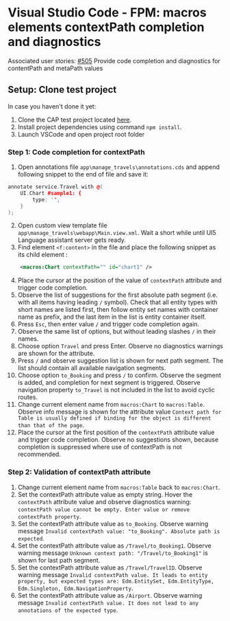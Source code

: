# Visual Studio Code - FPM: macros elements contextPath completion and diagnostics

Associated user stories:
[#505](https://github.com/SAP/ui5-language-assistant/issues/505) Provide code completion and diagnostics for contentPath and metaPath values

## **Setup**: Clone test project

In case you haven't done it yet:

1. Clone the CAP test project located [here](./project/flight/cap).
2. Install project dependencies using command `npm install`.
3. Launch VSCode and open project root folder

### **Step 1**: Code completion for contextPath

1. Open annotations file `app\manage_travels\annotations.cds` and append following snippet to the end of file and save it:

```c++
annotate service.Travel with @(
    UI.Chart #sample1: {
        type: '',
    }
);
```

2. Open custom view template file `app\manage_travels\webapp\Main.view.xml`. Wait a short while until UI5 Language assistant server gets ready.
3. Find element `<f:content>` in the file and place the following snippet as its child element :

```XML
    <macros:Chart contextPath="" id="chart1" />
```

4. Place the cursor at the position of the value of `contextPath` attribute and trigger code completion.
5. Observe the list of suggestions for the first absolute path segment (i.e. with all items having leading `­/` symbol). Check that all entity types with short names are listed first, then follow entity set names with container name as prefix, and the last item in the list is entity container itself.
6. Press `Esc`, then enter value `/` and trigger code completion again.
7. Observe the same list of options, but without leading slashes `/` in their names.
8. Choose option `Travel` and press Enter. Observe no diagnostics warnings are shown for the attribute.
9. Press `/` and observe suggestion list is shown for next path segment. The list should contain all available navigation segments.
10. Choose option `to_Booking` and press `/` to confirm. Observe the segment is added, and completion for next segment is triggered. Observe navigation property `to_Travel` is not included in the list to avoid cyclic routes.
11. Change current element name from `macros:Chart` to `macros:Table`. Observe info message is shown for the attribute value `Context path for Table is usually defined if binding for the object is different than that of the page`.
12. Place the cursor at the first position of the `contextPath` attribute value and trigger code completion. Observe no suggestions shown, because completion is suppressed where use of contextPath is not recommended.

### **Step 2**: Validation of contextPath attribute

1. Change current element name from `macros:Table` back to `macros:Chart`.
2. Set the contextPath attribute value as empty string. Hover the `contextPath` attribute value and observe diagnostics warning: `contextPath value cannot be empty. Enter value or remove contextPath property`.
3. Set the contextPath attribute value as `to_Booking`. Observe warning message `Invalid contextPath value: "to_Booking". Absolute path is expected`.
4. Set the contextPath attribute value as `/Travel/to_Booking1`. Observe warning message `Unknown context path: "/Travel/to_Booking1"` is shown for last path segment.
5. Set the contextPath attribute value as `/Travel/TravelID`. Observe warning message `Invalid contextPath value. It leads to entity property, but expected types are: Edm.EntitySet, Edm.EntityType, Edm.Singleton, Edm.NavigationProperty`.
6. Set the contextPath attribute value as `/Airport`. Observe warning message `Invalid contextPath value. It does not lead to any annotations of the expected type`.
